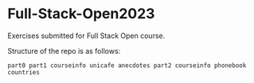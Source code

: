 # Full-Stack-Open2023
Exercises submitted for Full Stack Open course.

Structure of the repo is as follows:

`part0
part1
    courseinfo
    unicafe
    anecdotes
part2
    courseinfo
    phonebook
    countries
`
